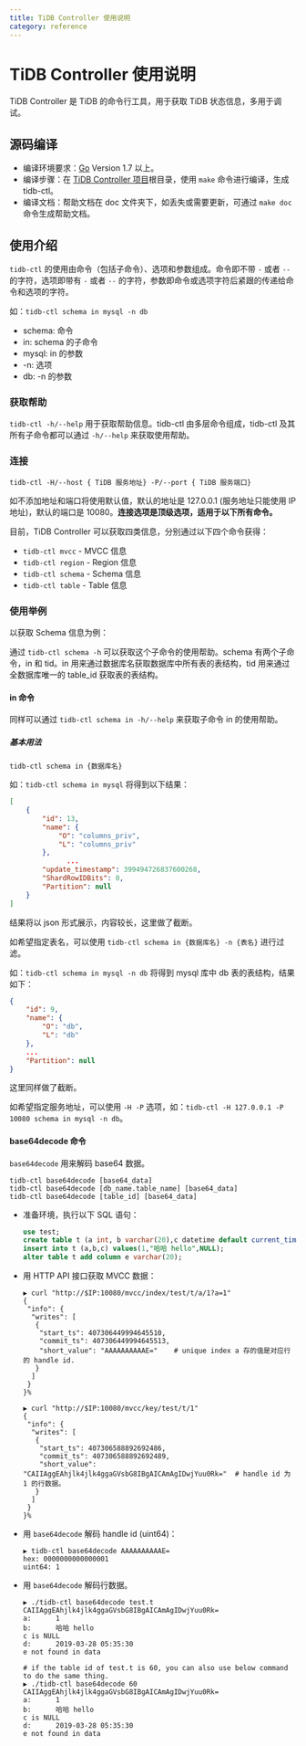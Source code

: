 ```yaml
---
title: TiDB Controller 使用说明
category: reference
---
```


# TiDB Controller 使用说明

TiDB Controller 是 TiDB 的命令行工具，用于获取 TiDB 状态信息，多用于调试。

## 源码编译

- 编译环境要求：[Go](https://golang.org/) Version 1.7 以上。
- 编译步骤：在 [TiDB Controller 项目](https://github.com/pingcap/tidb-ctl)根目录，使用 `make` 命令进行编译，生成 tidb-ctl。
- 编译文档：帮助文档在 doc 文件夹下，如丢失或需要更新，可通过 `make doc` 命令生成帮助文档。

## 使用介绍

`tidb-ctl` 的使用由命令（包括子命令）、选项和参数组成。命令即不带 `-` 或者 `--` 的字符，选项即带有 `-` 或者 `--` 的字符，参数即命令或选项字符后紧跟的传递给命令和选项的字符。

如：`tidb-ctl schema in mysql -n db`

* schema: 命令
* in: schema 的子命令
* mysql: in 的参数
* -n: 选项
* db: -n 的参数

### 获取帮助

`tidb-ctl -h/--help` 用于获取帮助信息。tidb-ctl 由多层命令组成，tidb-ctl 及其所有子命令都可以通过 `-h/--help` 来获取使用帮助。

### 连接

`tidb-ctl -H/--host { TiDB 服务地址} -P/--port { TiDB 服务端口}`

如不添加地址和端口将使用默认值，默认的地址是 127.0.0.1 (服务地址只能使用 IP 地址)，默认的端口是 10080。**连接选项是顶级选项，适用于以下所有命令。**

目前，TiDB Controller 可以获取四类信息，分别通过以下四个命令获得：

* `tidb-ctl mvcc` - MVCC 信息
* `tidb-ctl region` - Region 信息
* `tidb-ctl schema` - Schema 信息
* `tidb-ctl table` - Table 信息

### 使用举例

以获取 Schema 信息为例：

通过 `tidb-ctl schema -h` 可以获取这个子命令的使用帮助。schema 有两个子命令，in 和 tid。in 用来通过数据库名获取数据库中所有表的表结构，tid 用来通过全数据库唯一的 table_id 获取表的表结构。

#### in 命令

同样可以通过 `tidb-ctl schema in -h/--help` 来获取子命令 in 的使用帮助。

##### 基本用法

`tidb-ctl schema in {数据库名}`

如：`tidb-ctl schema in mysql` 将得到以下结果：

```json
[
    {
        "id": 13,
        "name": {
            "O": "columns_priv",
            "L": "columns_priv"
        },
              ...
        "update_timestamp": 399494726837600268,
        "ShardRowIDBits": 0,
        "Partition": null
    }
]
```

结果将以 json 形式展示，内容较长，这里做了截断。

如希望指定表名，可以使用 `tidb-ctl schema in {数据库名} -n {表名}` 进行过滤。

如：`tidb-ctl schema in mysql -n db` 将得到 mysql 库中 db 表的表结构，结果如下：

```json
{
    "id": 9,
    "name": {
        "O": "db",
        "L": "db"
    },
    ...
    "Partition": null
}
```

这里同样做了截断。

如希望指定服务地址，可以使用 `-H -P` 选项，如：`tidb-ctl -H 127.0.0.1 -P 10080 schema in mysql -n db`。

#### base64decode 命令

`base64decode`  用来解码 base64 数据。

```shell
tidb-ctl base64decode [base64_data]
tidb-ctl base64decode [db_name.table_name] [base64_data]
tidb-ctl base64decode [table_id] [base64_data]
```

* 准备环境，执行以下 SQL 语句：

    ```sql
    use test;
    create table t (a int, b varchar(20),c datetime default current_timestamp , d timestamp default current_timestamp, unique index(a));
    insert into t (a,b,c) values(1,"哈哈 hello",NULL);
    alter table t add column e varchar(20);
    ```

* 用 HTTP API 接口获取 MVCC 数据：

    ```shell
    ▶ curl "http://$IP:10080/mvcc/index/test/t/a/1?a=1"
    {
     "info": {
      "writes": [
       {
        "start_ts": 407306449994645510,
        "commit_ts": 407306449994645513,
        "short_value": "AAAAAAAAAAE="    # unique index a 存的值是对应行的 handle id.
       }
      ]
     }
    }%

    ▶ curl "http://$IP:10080/mvcc/key/test/t/1"
    {
     "info": {
      "writes": [
       {
        "start_ts": 407306588892692486,
        "commit_ts": 407306588892692489,
        "short_value": "CAIIAggEAhjlk4jlk4ggaGVsbG8IBgAICAmAgIDwjYuu0Rk="  # handle id 为 1 的行数据。
       }
      ]
     }
    }%
    ```

* 用 `base64decode` 解码 handle id (uint64)：

  ```shell
  ▶ tidb-ctl base64decode AAAAAAAAAAE=
  hex: 0000000000000001
  uint64: 1
  ```

* 用 `base64decode` 解码行数据。

    ```shell
    ▶ ./tidb-ctl base64decode test.t CAIIAggEAhjlk4jlk4ggaGVsbG8IBgAICAmAgIDwjYuu0Rk=
    a:      1
    b:      哈哈 hello
    c is NULL
    d:      2019-03-28 05:35:30
    e not found in data

    # if the table id of test.t is 60, you can also use below command to do the same thing.
    ▶ ./tidb-ctl base64decode 60 CAIIAggEAhjlk4jlk4ggaGVsbG8IBgAICAmAgIDwjYuu0Rk=
    a:      1
    b:      哈哈 hello
    c is NULL
    d:      2019-03-28 05:35:30
    e not found in data
    ```

